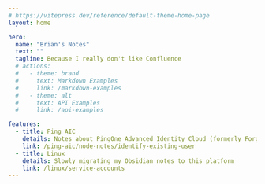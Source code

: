 ```yaml
---
# https://vitepress.dev/reference/default-theme-home-page
layout: home

hero:
  name: "Brian's Notes"
  text: ""
  tagline: Because I really don't like Confluence
  # actions:
  #   - theme: brand
  #     text: Markdown Examples
  #     link: /markdown-examples
  #   - theme: alt
  #     text: API Examples
  #     link: /api-examples

features:
  - title: Ping AIC
    details: Notes about PingOne Advanced Identity Cloud (formerly ForgeRock Identity Cloud)
    link: /ping-aic/node-notes/identify-existing-user
  - title: Linux
    details: Slowly migrating my Obsidian notes to this platform
    link: /linux/service-accounts
---
```

